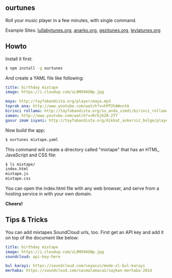 ## ourtunes

Roll your music player in a few minutes, with single command.

Example Sites: [lullabytunes.org](http://lullabytunes.org), [anarko.org](http://anarko.org), [gezitunes.org](http://gezitunes.org),  [leylatunes.org](http://leylatunes.org)

## Howto

Install it first:

```bash
$ npm install -g ourtunes
```

And create a YAML file like following:

```yaml
title: birthday mixtape
image: https://i.cloudup.com/zL8MU94GNp.jpg

maya: http://tayfabandista.org/player/maya.mp3
toprak ana: http://www.youtube.com/watch?v=hPP2hAWvntA
birinci rollama: http://tayfabandista.org/su_anda_simdi/birinci_rollama.mp3
zaman: http://www.youtube.com/watch?v=RrGjK28-2TY
gavur imam isyani: http://tayfabandista.org/dikkat_askersiz_bolge/player/gavur_imam_isyani.mp3
```

Now build the app:

```bash
$ ourtunes mixtape.yaml
```

This command will create a directory called "mixtape" that has an HTML, JavaScript and CSS file:

```bash
$ ls mixtape/
index.html
mixtape.js
mixtape.css
```

You can open the index.html file with any web browser, and serve from a hosting service in with your own domain.

**Cheers!**

## Tips & Tricks

You can add mixtapes SoundCloud urls, too. First get an API key and add it on top of the document like below:

```yaml
title: birthday mixtape
image: https://i.cloudup.com/zL8MU94GNp.jpg
soundcloud: api-key-here

bul karayi: https://soundcloud.com/veyasin/mode-xl-bul-karayi
merhaba: https://soundcloud.com/sacmalamaca2/saykan-merhaba-2014
```


